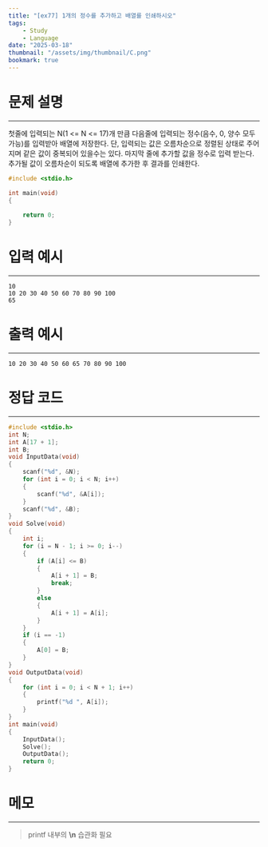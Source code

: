 ```yaml
---
title: "[ex77] 1개의 정수를 추가하고 배열를 인쇄하시오"
tags:
    - Study
    - Language
date: "2025-03-18"
thumbnail: "/assets/img/thumbnail/C.png"
bookmark: true
---
```

# 문제 설명
---
첫줄에 입력되는 N(1 <= N <= 17)개 만큼 다음줄에 입력되는 정수(음수, 0, 양수 모두 가능)를 입력받아 배열에 저장한다. 
단, 입력되는 값은 오름차순으로 정렬된 상태로 주어지며 같은 값이 중복되어 있을수는 있다.
마지막 줄에 추가할 값을 정수로 입력 받는다.
추가될 값이 오름차순이 되도록 배열에 추가한 후 결과를 인쇄한다.

```c
#include <stdio.h>

int main(void)
{
	
	return 0;
}
```

# 입력 예시
---

```
10
10 20 30 40 50 60 70 80 90 100
65
```

# 출력 예시
---

```
10 20 30 40 50 60 65 70 80 90 100
```

# 정답 코드
---

```c
#include <stdio.h>
int N;
int A[17 + 1];
int B;
void InputData(void) 
{
	scanf("%d", &N);
	for (int i = 0; i < N; i++) 
	{
		scanf("%d", &A[i]);
	}
	scanf("%d", &B);
}
void Solve(void) 
{
	int i;
	for (i = N - 1; i >= 0; i--)
	{
		if (A[i] <= B)
		{
			A[i + 1] = B;
			break;
		}
		else
		{
			A[i + 1] = A[i];
		}
	}
	if (i == -1)
	{
		A[0] = B;
	}
}
void OutputData(void)
{
	for (int i = 0; i < N + 1; i++)
	{
		printf("%d ", A[i]);
	}
}
int main(void)
{
	InputData();
	Solve();
	OutputData();
	return 0;
}
```

# 메모
---
> printf 내부의 **\n** 습관화 필요